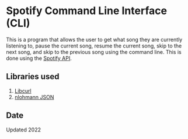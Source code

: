 # Spotify Command Line Interface (CLI)
This is a program that allows the user to get what song they are currently listening to, pause the current song, resume the current song, skip to the next song, and skip to the previous song using the command line. This is done using the [Spotify API](https://developer.spotify.com/documentation/web-api/).

## Libraries used
1. [Libcurl](https://curl.se/libcurl/)
2. [nlohmann JSON](https://github.com/nlohmann/json)

## Date
Updated 2022
